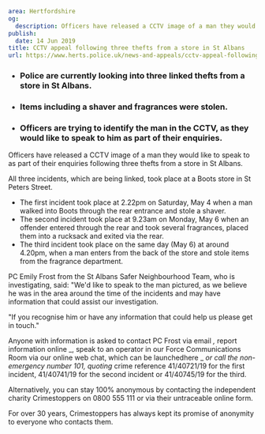 ```yaml
area: Hertfordshire
og:
  description: Officers have released a CCTV image of a man they would like to speak to as part of their enquiries following three thefts from a store in St Albans.
publish:
  date: 14 Jun 2019
title: CCTV appeal following three thefts from a store in St Albans
url: https://www.herts.police.uk/news-and-appeals/cctv-appeal-following-three-thefts-from-a-store-in-st-albans-0365f
```

* ### Police are currently looking into three linked thefts from a store in St Albans.

 * ### Items including a shaver and fragrances were stolen.

 * ### Officers are trying to identify the man in the CCTV, as they would like to speak to him as part of their enquiries.

Officers have released a CCTV image of a man they would like to speak to as part of their enquiries following three thefts from a store in St Albans.

All three incidents, which are being linked, took place at a Boots store in St Peters Street.

 * The first incident took place at 2.22pm on Saturday, May 4 when a man walked into Boots through the rear entrance and stole a shaver.
 * The second incident took place at 9.23am on Monday, May 6 when an offender entered through the rear and took several fragrances, placed them into a rucksack and exited via the rear.
 * The third incident took place on the same day (May 6) at around 4.20pm, when a man enters from the back of the store and stole items from the fragrance department.

PC Emily Frost from the St Albans Safer Neighbourhood Team, who is investigating, said: "We'd like to speak to the man pictured, as we believe he was in the area around the time of the incidents and may have information that could assist our investigation.

"If you recognise him or have any information that could help us please get in touch."

Anyone with information is asked to contact PC Frost via email _,_ report information online _, speak to an operator in our Force Communications Room via our online web chat, which can be launchedhere _ _or call the non-emergency number 101, quoting_ crime reference 41/40721/19 for the first incident, 41/40741/19 for the second incident or 41/40745/19 for the third.

Alternatively, you can stay 100% anonymous by contacting the independent charity Crimestoppers on 0800 555 111 or via their untraceable online form.

For over 30 years, Crimestoppers has always kept its promise of anonymity to everyone who contacts them.
